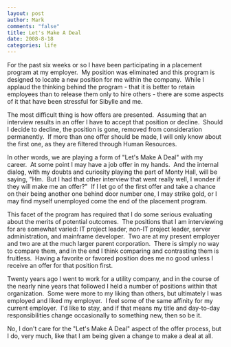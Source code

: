```yaml
--- 
layout: post
author: Mark
comments: "false"
title: Let's Make A Deal
date: 2008-8-18
categories: life
---
```

For the past six weeks or so I have been participating in a placement program at my employer.  My position was eliminated and this program is designed to locate a new position for me within the company.  While I applaud the thinking behind the program - that it is better to retain employees than to release them only to hire others - there are some aspects of it that have been stressful for Sibylle and me.

The most difficult thing is how offers are presented.  Assuming that an interview results in an offer I have to accept that position or decline.  Should I decide to decline, the position is gone, removed from consideration permanently.  If more than one offer should be made, I will only know about the first one, as they are filtered through Human Resources.

In other words, we are playing a form of "Let's Make A Deal" with my career.  At some point I may have a job offer in my hands.  And the internal dialog, with my doubts and curiosity playing the part of Monty Hall, will be saying, "Hm.  But I had that other interview that went really well, I wonder if they will make me an offer?"  If I let go of the first offer and take a chance on their being another one behind door number one, I may strike gold, or I may find myself unemployed come the end of the placement program.

This facet of the program has required that I do some serious evaluating about the merits of potential outcomes.  The positions that I am interviewing for are somewhat varied: IT project leader, non-IT project leader, server administration, and mainframe developer.  Two are at my present employer and two are at the much larger parent corporation.  There is simply no way to compare them, and in the end I think comparing and contrasting them is fruitless.  Having a favorite or favored position does me no good unless I receive an offer for that position first.  

Twenty years ago I went to work for a utility company, and in the course of the nearly nine years that followed I held a number of positions within that organization.  Some were more to my liking than others, but ultimately I was employed and liked my employer.  I feel some of the same affinity for my current employer.  I'd like to stay, and if that means my title and day-to-day responsibilities change occasionally to something new, then so be it.

No, I don't care for the "Let's Make A Deal" aspect of the offer process, but I do, very much, like that I am being given a change to make a deal at all.
